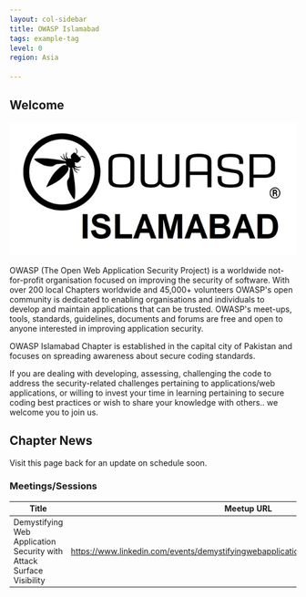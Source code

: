 ```yaml
---
layout: col-sidebar
title: OWASP Islamabad
tags: example-tag
level: 0
region: Asia

---
```



## Welcome

<img src="assets/images/owasp-islamabad-2.jpg"/>

OWASP (The Open Web Application Security Project) is a worldwide not-for-profit organisation focused on improving the security of software. With over 200 local Chapters worldwide and 45,000+ volunteers OWASP's open community is dedicated to enabling organisations and individuals to develop and maintain applications that can be trusted. OWASP's meet-ups, tools, standards, guidelines, documents and forums are free and open to anyone interested in improving application security.

OWASP Islamabad Chapter is established in the capital city of Pakistan and focuses on spreading awareness about secure coding standards. 

If you are dealing with developing, assessing, challenging the code to address the security-related challenges pertaining to applications/web applications, or willing to invest your time in learning pertaining to secure coding best practices or wish to share your knowledge with others.. we welcome you to join us.

## Chapter News

Visit this page back for an update on schedule soon.

### Meetings/Sessions

| Title | Meetup URL | Date |
| --- | --- | --- |
| Demystifying Web Application Security with Attack Surface Visibility | <https://www.linkedin.com/events/demystifyingwebapplicationsecur6826138865904975872/> | 9th August, 2021 (2:00 PM PST) |

